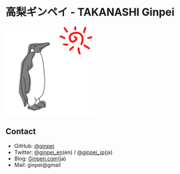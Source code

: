 # 高梨ギンペイ - TAKANASHI Ginpei

![ginpei.png (A penguin and the Sun)](./ginpei.png)

## Contact

* GitHub: [@ginpei](https://github.com/ginpei/)
* Twitter: [@ginpei\_en](https://twitter.com/ginpei_en)(en) / [@ginpei\_jp](https://twitter.com/ginpei_jp)(ja)
* Blog: [Ginpen.com](http://ginpen.com)(ja)
* Mail: ginpei@gmail
